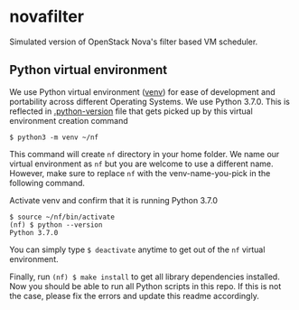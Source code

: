 # novafilter

Simulated version of OpenStack Nova's filter based VM scheduler.

## Python virtual environment

We use Python virtual environment ([venv](https://docs.python.org/3/library/venv.html))
for ease of development and portability across different Operating Systems.
We use Python 3.7.0. This is reflected in [.python-version](./.python-version)
file that gets picked up by this virtual environment creation command

```
$ python3 -m venv ~/nf
```

This command will create `nf` directory in your home folder.
We name our virtual environment as `nf` but you are
welcome to use a different name. However, make sure to replace `nf` with the 
venv-name-you-pick in the following command.

Activate venv and confirm that it is running Python 3.7.0
```
$ source ~/nf/bin/activate
(nf) $ python --version
Python 3.7.0
```

You can simply type `$ deactivate` anytime to get out of the `nf` virtual environment.

Finally, run `(nf) $ make install` to get all library dependencies installed.
Now you should be able to run all Python scripts in this repo. If this is not the
case, please fix the errors and update this readme accordingly.
